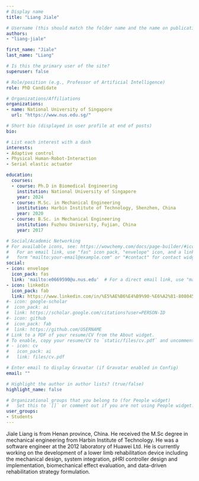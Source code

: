 ```yaml
---
# Display name
title: "Liang Jiale"

# Username (this should match the folder name and the name on publications)
authors:
- "liang-jiale"

first_name: "Jiale"
last_name: "Liang"

# Is this the primary user of the site?
superuser: false

# Role/position (e.g., Professor of Artificial Intelligence)
role: PhD Candidate

# Organizations/Affiliations
organizations:
- name: National University of Singapore
  url: "https://www.nus.edu.sg/"

# Short bio (displayed in user profile at end of posts)
bio: 

# List each interest with a dash
interests:
- Adaptive control
- Physical Human-Robot-Interaction
- Serial elastic actuator

education:
  courses:
  - course: Ph.D in Biomedical Engineering
    institution: National University of Singapore
    year: 2024
  - course: M.Sc. in Mechanical Engineering
    institution: Harbin Institute of Technology, Shenzhen, China
    year: 2020
  - course: B.Sc. in Mechanical Engineering
    institution: Fuzhou University, Fujian, China
    year: 2017

# Social/Academic Networking
# For available icons, see: https://wowchemy.com/docs/page-builder/#icons
#   For an email link, use "fas" icon pack, "envelope" icon, and a link in the
#   form "mailto:your-email@example.com" or "#contact" for contact widget.
social:
- icon: envelope
  icon_pack: fas
  link: 'mailto:e0669590@u.nus.edu'  # For a direct email link, use "mailto:test@example.org".
- icon: linkedin
  icon_pack: fab
  link: https://www.linkedin.com/in/%E5%AE%B6%E4%B9%90-%E6%A2%81-80804513a/
#- icon: google-scholar
#  icon_pack: ai
#  link: https://scholar.google.com/citations?user=PERSON-ID
#- icon: github
#  icon_pack: fab
#  link: https://github.com/USERNAME
# Link to a PDF of your resume/CV from the About widget.
# To enable, copy your resume/CV to `static/files/cv.pdf` and uncomment the lines below.
# - icon: cv
#   icon_pack: ai
#   link: files/cv.pdf

# Enter email to display Gravatar (if Gravatar enabled in Config)
email: ""

# Highlight the author in author lists? (true/false)
highlight_name: false

# Organizational groups that you belong to (for People widget)
#   Set this to `[]` or comment out if you are not using People widget.
user_groups:
- Students
---
```

Jiale Liang is from Henan province, China. He received the M.Sc degree in mechanical engineering from Harbin Institute of Technology. He was a software engineer at the 2012 laboratory of Huawei Ltd. He is currently working on the development of a lower limb rehabilitation device including the mechanical design, system integration, pHRI controller design and implementation, biomechanical effect evaluation, and data-driven rehabilitation strategy formulation.
